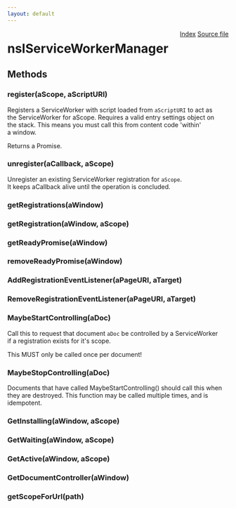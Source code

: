 ```yaml
---
layout: default
---
```

<div class='links' style='float:right'><a href="../index.html">Index</a>
<a href="http://dxr.mozilla.org/mozilla-central/source/dom/interfaces/base/nsIServiceWorkerManager.idl">Source file</a>
</div>

# nsIServiceWorkerManager #

## Methods ##

### register(aScope, aScriptURI) ###
  
Registers a ServiceWorker with script loaded from `aScriptURI` to act as  
the ServiceWorker for aScope.  Requires a valid entry settings object on  
the stack. This means you must call this from content code 'within'  
a window.  
  
Returns a Promise.  
  

### unregister(aCallback, aScope) ###
  
Unregister an existing ServiceWorker registration for `aScope`.  
It keeps aCallback alive until the operation is concluded.  
  

### getRegistrations(aWindow) ###

### getRegistration(aWindow, aScope) ###

### getReadyPromise(aWindow) ###

### removeReadyPromise(aWindow) ###

### AddRegistrationEventListener(aPageURI, aTarget) ###

### RemoveRegistrationEventListener(aPageURI, aTarget) ###

### MaybeStartControlling(aDoc) ###
  
Call this to request that document `aDoc` be controlled by a ServiceWorker  
if a registration exists for it's scope.  
  
This MUST only be called once per document!  
  

### MaybeStopControlling(aDoc) ###
  
Documents that have called MaybeStartControlling() should call this when  
they are destroyed. This function may be called multiple times, and is  
idempotent.  
  

### GetInstalling(aWindow, aScope) ###

### GetWaiting(aWindow, aScope) ###

### GetActive(aWindow, aScope) ###

### GetDocumentController(aWindow) ###

### getScopeForUrl(path) ###
